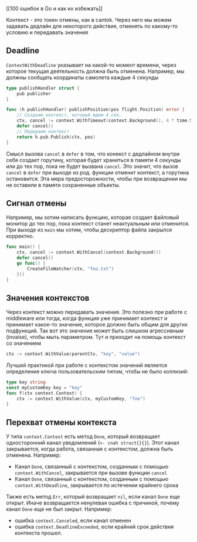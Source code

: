 [[100 ошибок в Go и как их избежать]]

Контекст - это токен отмены, как в cantok. Через него мы можем задавать дедлайн для некоторого действия, отменять по какому-то условию и передавать значения

## Deadline
`ContextWithDeadline` указывает на какой-то момент времени, через которое текущая деятельность должна быть отменена.
Например, мы должны сообщать координаты самолета каждые 4 секунды
```go
type publishHandler struct {
	pub publisher
}

func (h publishHandler) publishPosition(pos flight.Position) error {
	// Создаем контекст, который ждем 4 сек.
	ctx, cancel := context.WithTimeout(context.Background(), 4 * time.Second)
	defer cancel()
	// Передаем контекст 
	return h.pub.Publish(ctx, pos)
}
```
Смысл вызова `cancel` в `defer` в том, что конекст с дедлайном внутри себя создает горутину, которая будет храниться в памяти 4 секунды или до тех пор, пока не будет вызвана `cancel`. Это значит, что вызов `cancel` в `defer` при выходе из род. функции отменит контекст, а горутина остановится. Эта мера предосторожности, чтобы при возвращении мы не оставили в памяти сохраненные объекты.

## Сигнал отмены
Например, мы хотим написать функцию, которая создает файловый монитор до тех пор, пока контекст станет неактуальным или отменится. При выходе из `main` мы хотим, чтобы дескриптор файла закрылся корректно. 
```go
func main() {
	ctx, cancel := context.WithCancel(context.Background())
	defer cancel()
	go func() {
		CreateFileWatcher(ctx, "foo.txt")
	}()
}
```

## Значения контекстов
Через контекст можно передавать значения. Это полезно при работе с middleware или тогда, когда функция уже принимает контекст и принимает какое-то значение, которое должно быть общим для других подфункций. Так вот это значение может быть слишком агрессивным (invaise), чтобы мыть параметром. Тут и приходит на помощь контекст со значением
```go
ctx := context.WithValue(parentCtx, "key", "value")
```
Лучшей практикой при работе с контекстом значений является определение ключа пользовательским типом, чтобы не было коллизий:
```go
type key string
const myCustomKey key = "key"
func f(ctx context.Context) {
	ctx := context.WithValue(ctx, myCustomKey, "foo")
}
```

## Перехват отмены контекста
У типа `context.Context` есть метод `Done`, который возвращает односторонний канал уведомлений (`<- cnah struct{}{}`). Этот канал закрывается, когда работа, связанная с контекстом, должна быть отменена. Например:
- Канал `Done`, связанный с контекстом, созданным с помощью `context.WithCancel`, закрывается при вызове функции `cancel`
- Канал `Done`, связанный с контекстом, созданным с помощью `context.WithDeadline`, закрывается по истечении крайнего срока

Также есть метод `Err`, который возвращает `nil`, если канал `Done` еще открыт. Иначе возвращается ненулевая ошибка с причиной, почему канал `Done` еще не был закрыт. Например:
- ошибка `context.Canceled`, если канал отменен
- ошибка `context.DeadlineExceeded`, если крайний срок действия контекста прошел.
